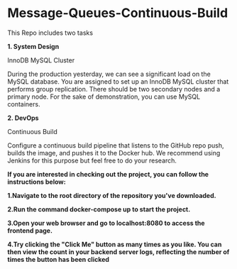 # Message-Queues-Continuous-Build

This Repo includes two tasks 

<b> 1. System Design </b>

InnoDB MySQL Cluster

During the production yesterday, we can see a significant load on the MySQL database. You are assigned to set up an InnoDB MySQL cluster that performs group replication. There should be two secondary nodes and a primary node. For the sake of demonstration, you can use MySQL containers.

<b> 2. DevOps </b>

Continuous Build

Configure a continuous build pipeline that listens to the GitHub repo push, builds the image, and pushes it to the Docker hub. We recommend using Jenkins for this purpose but feel free to do your research.

<b>If you are interested in checking out the project, you can follow the instructions below:<b>

1.Navigate to the root directory of the repository you've downloaded.

2.Run the command docker-compose up to start the project.

3.Open your web browser and go to localhost:8080 to access the frontend page.

4.Try clicking the "Click Me" button as many times as you like. You can then view the count in your backend server logs, reflecting the number of times the button has been clicked
